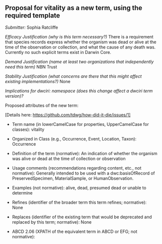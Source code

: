## Proposal for vitality as a new term, using the required template ##

_Submitter:_
Sophia Ratcliffe

_Efficacy Justification (why is this term necessary?)_
There is a requirement that species records express whether the organism was dead or alive at the time of the observation or collection, and what the cause of any death was. Currently no such explicit terms exist in Darwin Core.

_Demand Justification (name at least two organizations that independently need this term)_
  NBN Trust
  
_Stability Justification (what concerns are there that this might affect existing implementations?)_
  None
  
_Implications for dwciri: namespace (does this change affect a dwciri term version)?_

Proposed attributes of the new term:

[Details here: https://github.com/tdwg/how-did-it-die/issues/1]

* Term name (in lowerCamelCase for properties, UpperCamelCase for classes): 
  vitality
  
* Organized in Class (e.g., Occurrence, Event, Location, Taxon): 
  Occurrence
  
* Definition of the term (normative): 
  An indication of whether the organism was alive or dead at the time of collection or observation

* Usage comments (recommendations regarding content, etc., not normative): 
  Generally intended to be used with a dwc:basisOfRecord of PreservedSpecimen, MaterialSample, or HumanObservation.

* Examples (not normative): 
  alive, dead, presumed dead or unable to determine

* Refines (identifier of the broader term this term refines; normative): 
  None
  
* Replaces (identifier of the existing term that would be deprecated and replaced by this term; normative): 
  None
  
* ABCD 2.06 (XPATH of the equivalent term in ABCD or EFG; not normative):
